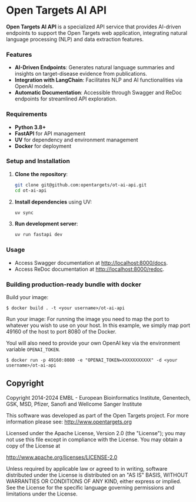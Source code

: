 # Open Targets AI API

**Open Targets AI API** is a specialized API service that provides AI-driven endpoints to support the Open Targets web application, integrating natural language processing (NLP) and data extraction features.

### Features

- **AI-Driven Endpoints**: Generates natural language summaries and insights on target-disease evidence from publications.
- **Integration with LangChain**: Facilitates NLP and AI functionalities via OpenAI models.
- **Automatic Documentation**: Accessible through Swagger and ReDoc endpoints for streamlined API exploration.

### Requirements

- **Python 3.8+**
- **FastAPI** for API management
- **UV** for dependency and environment management
- **Docker** for deployment

### Setup and Installation

1. **Clone the repository**:

   ```bash
   git clone git@github.com:opentargets/ot-ai-api.git
   cd ot-ai-api
   ```

2. **Install dependencies** using UV:

   ```bash
   uv sync
   ```

3. **Run development server**:

   ```bash
   uv run fastapi dev
   ```

### Usage

- Access Swagger documentation at [http://localhost:8000/docs](http://localhost:8000/docs).
- Access ReDoc documentation at [http://localhost:8000/redoc](http://localhost:8000/redoc).

### Building production-ready bundle with docker

Build your image:

```
$ docker build . -t <your username>/ot-ai-api
```

Run your image:
For running the image you need to map the port to whatever you wish to use on your host. In this example, we simply map port 49160 of the host to port 8080 of the Docker.

Youl will also need to provide your own OpenAI key via the environment variable `OPENAI_TOKEN`.

```
$ docker run -p 49160:8080 -e "OPENAI_TOKEN=XXXXXXXXXXX" -d <your username>/ot-ai-api
```

## Copyright

Copyright 2014-2024 EMBL - European Bioinformatics Institute, Genentech, GSK, MSD, Pfizer, Sanofi and Wellcome Sanger Institute

This software was developed as part of the Open Targets project. For more information please see: http://www.opentargets.org

Licensed under the Apache License, Version 2.0 (the "License");
you may not use this file except in compliance with the License.
You may obtain a copy of the License at

http://www.apache.org/licenses/LICENSE-2.0

Unless required by applicable law or agreed to in writing, software
distributed under the License is distributed on an "AS IS" BASIS,
WITHOUT WARRANTIES OR CONDITIONS OF ANY KIND, either express or implied.
See the License for the specific language governing permissions and
limitations under the License.
